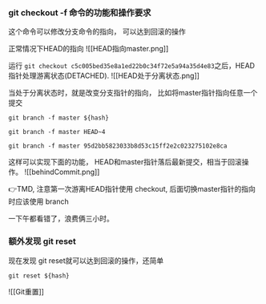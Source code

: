### git checkout -f 命令的功能和操作要求
这个命令可以修改分支命令的指向， 可以达到回滚的操作

正常情况下HEAD的指向
![[HEAD指向master.png]]

运行 `git checkout c5c005bed35e8a1ed22b0c34f72e5a94a35d4e83`之后，HEAD指针处理游离状态(DETACHED).
![[HEAD处于分离状态.png]]

当处于分离状态时，就是改变分支指针的指向， 比如将master指针指向任意一个提交
```
git branch -f master ${hash}

git branch -f master HEAD~4

git branch -f master 95d2bb5823033b8d53c15ff2e2c023275102e8ca
```

这样可以实现下面的功能， HEAD和master指针落后最新提交，相当于回滚操作。
![[behindCommit.png]]

👉TMD, 注意第一次游离HEAD指针使用 checkout, 后面切换master指针的指向时应该使用 branch

一下午都看错了，浪费俩三小时。

### 额外发现  git reset
现在发现 git reset就可以达到回滚的操作，还简单
```
git reset ${hash}
```

![[Git重置]]